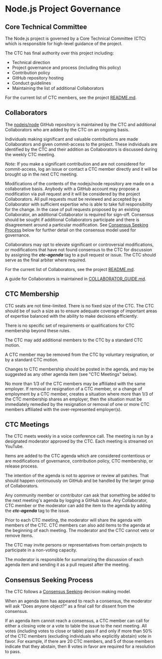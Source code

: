 # Node.js Project Governance

## Core Technical Committee

The Node.js project is governed by a Core Technical Committee (CTC) which is
responsible for high-level guidance of the project.

The CTC has final authority over this project including:

* Technical direction
* Project governance and process (including this policy)
* Contribution policy
* GitHub repository hosting
* Conduct guidelines
* Maintaining the list of additional Collaborators

For the current list of CTC members, see the project
[README.md](./README.md#current-project-team-members).

## Collaborators

The [nodejs/node](https://github.com/nodejs/node) GitHub repository is
maintained by the CTC and additional Collaborators who are added by the
CTC on an ongoing basis.

Individuals making significant and valuable contributions are made
Collaborators and given commit-access to the project. These
individuals are identified by the CTC and their addition as
Collaborators is discussed during the weekly CTC meeting.

_Note:_ If you make a significant contribution and are not considered
for commit-access, log an issue or contact a CTC member directly and it
will be brought up in the next CTC meeting.

Modifications of the contents of the nodejs/node repository are made on
a collaborative basis. Anybody with a GitHub account may propose a
modification via pull request and it will be considered by the project
Collaborators. All pull requests must be reviewed and accepted by a
Collaborator with sufficient expertise who is able to take full
responsibility for the change. In the case of pull requests proposed
by an existing Collaborator, an additional Collaborator is required
for sign-off. Consensus should be sought if additional Collaborators
participate and there is disagreement around a particular
modification. See [Consensus Seeking Process](#consensus-seeking-process) below
for further detail on the consensus model used for governance.

Collaborators may opt to elevate significant or controversial
modifications, or modifications that have not found consensus to the
CTC for discussion by assigning the ***ctc-agenda*** tag to a pull
request or issue. The CTC should serve as the final arbiter where
required.

For the current list of Collaborators, see the project
[README.md](./README.md#current-project-team-members).

A guide for Collaborators is maintained in
[COLLABORATOR_GUIDE.md](./COLLABORATOR_GUIDE.md).

## CTC Membership

CTC seats are not time-limited. There is no fixed size of the CTC. The CTC
should be of such a size as to ensure adequate coverage of important areas of
expertise balanced with the ability to make decisions efficiently.

There is no specific set of requirements or qualifications for CTC
membership beyond these rules.

The CTC may add additional members to the CTC by a standard CTC motion.

A CTC member may be removed from the CTC by voluntary resignation, or by
a standard CTC motion.

Changes to CTC membership should be posted in the agenda, and may be
suggested as any other agenda item (see "CTC Meetings" below).

No more than 1/3 of the CTC members may be affiliated with the same
employer.  If removal or resignation of a CTC member, or a change of
employment by a CTC member, creates a situation where more than 1/3 of
the CTC membership shares an employer, then the situation must be
immediately remedied by the resignation or removal of one or more CTC
members affiliated with the over-represented employer(s).

## CTC Meetings

The CTC meets weekly in a voice conference call. The meeting is run by a
designated moderator approved by the CTC. Each meeting is streamed on YouTube.

Items are added to the CTC agenda which are considered contentious or
are modifications of governance, contribution policy, CTC membership,
or release process.

The intention of the agenda is not to approve or review all patches.
That should happen continuously on GitHub and be handled by the larger
group of Collaborators.

Any community member or contributor can ask that something be added to
the next meeting's agenda by logging a GitHub issue. Any Collaborator,
CTC member or the moderator can add the item to the agenda by adding
the ***ctc-agenda*** tag to the issue.

Prior to each CTC meeting, the moderator will share the agenda with
members of the CTC. CTC members can also add items to the agenda at the
beginning of each meeting. The moderator and the CTC cannot veto or remove
items.

The CTC may invite persons or representatives from certain projects to
participate in a non-voting capacity.

The moderator is responsible for summarizing the discussion of each agenda item
and sending it as a pull request after the meeting.

## Consensus Seeking Process

The CTC follows a
[Consensus Seeking](http://en.wikipedia.org/wiki/Consensus-seeking_decision-making)
decision making model.

When an agenda item has appeared to reach a consensus, the moderator will ask
"Does anyone object?" as a final call for dissent from the consensus.

If an agenda item cannot reach a consensus, a CTC member can call for either a
closing vote or a vote to table the issue to the next meeting. All votes
(including votes to close or table) pass if and only if more than 50% of the CTC
members (excluding individuals who explicitly abstain) vote in favor. For
example, if there are 20 CTC members, and 5 of those members indicate that they
abstain, then 8 votes in favor are required for a resolution to pass.
